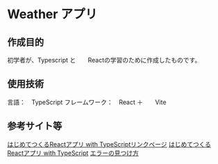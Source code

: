 # Weather アプリ

## 作成目的
  初学者が、Typescript と　　Reactの学習のために作成したものです。

## 使用技術
  言語：　TypeScript
  フレームワーク：　React ＋　　Vite

## 参考サイト等
  [はじめてつくるReactアプリ with TypeScriptリンクページ](https://monotein.com/books/react-book-ts-vite)
  [はじめてつくるReactアプリ with TypeScript](https://www.amazon.co.jp/dp/B094Z1R281?dplnkId=c07d030b-82d5-4612-b313-173ddaa44ad7&nodl=1)
  [エラーの見つけ方](https://monotein.com/blog/how-to-find-and-fix-errors)
  
  
